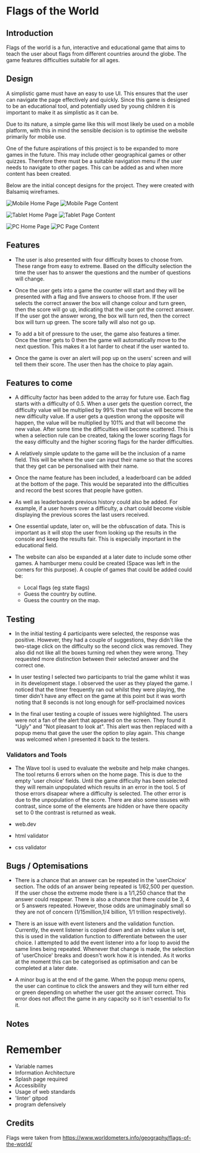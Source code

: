 # Flags of the World

## Introduction
Flags of the world is a fun, interactive and educational game that aims to teach the user about flags from different countries around the globe. The game features difficulties suitable for all ages.

## Design

A simplistic game must have an easy to use UI. This ensures that the user can navigate the page effectively and quickly. Since this game is designed to be an educational tool, and potentially used by young children it is important to make it as simplistic as it can be.

Due to its nature, a simple game like this will most likely be used on a mobile platform, with this in mind the sensible decision is to optimise the website primarily for mobile use.

One of the future aspirations of this project is to be expanded to more games in the future. This may include other geographical games or other quizzes. Therefore there must be a suitable navigation menu if the user needs to navigate to other pages. This can be added as and when more content has been created.

Below are the initial concept designs for the project. They were created with Balsamiq wireframes.

![Mobile Home Page](./assets/images/readme/mobile-homepage.JPG)
![Mobile Page Content](./assets/images/readme/mobile-flag-game.JPG)

![Tablet Home Page](./assets/images/readme/ipad-homepage.JPG)
![Tablet Page Content](./assets/images/readme/ipad-flag-game.JPG)

![PC Home Page](./assets/images/readme/desktop-homepage.JPG)
![PC Page Content](./assets/images/readme/desktop-flag-game.JPG)

## Features

* The user is also presented with four difficulty boxes to choose from. These range from easy to extreme. Based on the difficulty selection the time the user has to answer the questions and the number of questions will change.

* Once the user gets into a game the counter will start and they will be presented with a flag and five answers to choose from. If the user selects the correct answer the box will change colour and turn green, then the score will go up, indicating that the user got the correct answer. If the user got the answer wrong, the box will turn red, then the correct box will turn up green. The score tally will also not go up.

* To add a bit of pressure to the user, the game also features a timer. Once the timer gets to 0 then the game will automatically move to the next question. This makes it a lot harder to cheat if the user wanted to.

* Once the game is over an alert will pop up on the users' screen and will tell them their score. The user then has the choice to play again.

## Features to come

* A difficulty factor has been added to the array for future use. Each flag starts with a difficulty of 0.5. When a user gets the question correct, the difficulty value will be multiplied by 99% then that value will become the new difficulty value. If a user gets a question wrong the opposite will happen, the value will be multiplied by 101% and that will become the new value. After some time the difficulties will become scattered. This is when a selection rule can be created, taking the lower scoring flags for the easy difficulty and the higher scoring flags for the harder difficulties.

* A relatively simple update to the game will be the inclusion of a name field. This will be where the user can input their name so that the scores that they get can be personalised with their name.

* Once the name feature has been included, a leaderboard can be added at the bottom of the page. This would be separated into the difficulties and record the best scores that people have gotten.

* As well as leaderboards previous history could also be added. For example, if a user hovers over a difficulty, a chart could become visible displaying the previous scores the last users received.

* One essential update, later on, will be the obfuscation of data. This is important as it will stop the user from looking up the results in the console and keep the results fair. This is especially important in the educational field.

* The website can also be expanded at a later date to include some other games. A hamburger menu could be created (Space was left in the corners for this purpose). A couple of games that could be added could be:
    * Local flags (eg state flags)
    * Guess the country by outline.
    * Guess the country on the map.


## Testing

* In the initial testing 4 participants were selected, the response was positive. However, they had a couple of suggestions, they didn't like the two-stage click on the difficulty so the second click was removed. They also did not like all the boxes turning red when they were wrong. They requested more distinction between their selected answer and the correct one.

* In user testing I selected two participants to trial the game whilst it was in its development stage. I observed the user as they played the game. I noticed that the timer frequently ran out whilst they were playing, the timer didn't have any effect on the game at this point but it was worth noting that 8 seconds is not long enough for self-proclaimed novices

* In the final user testing a couple of issues were highlighted. The users were not a fan of the alert that appeared on the screen. They found it "Ugly" and "Not pleasant to look at". This alert was then replaced with a popup menu that gave the user the option to play again. This change was welcomed when I presented it back to the testers.

### Validators and Tools
* The Wave tool is used to evaluate the website and help make changes. The tool returns 6 errors when on the home page. This is due to the empty 'user choice' fields. Until the game difficulty has been selected they will remain unpopulated which results in an error in the tool. 5 of those errors disapear where a difficulty is selected. The other error is due to the unpopulation of the score. There are also some issuses with contrast, since some of the elements are hidden or have there opacity set to 0 the contrast is returned as weak.

* web.dev

* html validator

* css validator


## Bugs / Optemisations

* There is a chance that an answer can be repeated in the 'userChoice' section. The odds of an answer being repeated is 1/62,500 per question. If the user chose the extreme mode there is a 1/1,250 chance that the answer could reappear. There is also a chance that there could be 3, 4 or 5 answers repeated. However, those odds are unimaginably small so they are not of concern (1/15million,1/4 billion, 1/1 trillion respectively).

* There is an issue with event listeners and the validation function. Currently, the event listener is copied down and an index value is set, this is used in the validation function to differentiate between the user choice. I attempted to add the event listener into a for loop to avoid the same lines being repeated. Whenever that change is made, the selection of 'userChoice' breaks and doesn't work how it is intended. As it works at the moment this can be categorised as optimisation and can be completed at a later date.

* A minor bug is at the end of the game. When the popup menu opens, the user can continue to click the answers and they will turn either red or green depending on whether the user got the answer correct. This error does not affect the game in any capacity so it isn't essential to fix it.


## Notes

# Remember
* Variable names
* Information Architecture
* Splash page required
* Accessibility
* Usage of web standards
* 'linter' gitpod
* program defensively

## Credits

Flags were taken from https://www.worldometers.info/geography/flags-of-the-world/